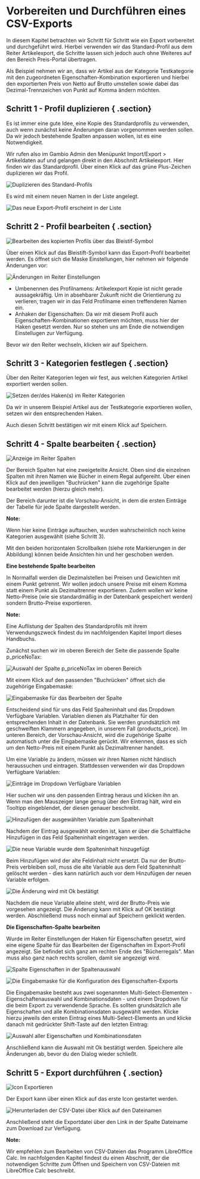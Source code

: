 # Vorbereiten und Durchführen eines CSV-Exports 

In diesem Kapitel betrachten wir Schritt für Schritt wie ein Export vorbereitet und durchgeführt wird. Hierbei verwenden wir das Standard-Profil aus dem Reiter Artikelexport, die Schritte lassen sich jedoch auch ohne Weiteres auf den Bereich Preis-Portal übertragen.

Als Beispiel nehmen wir an, dass wir Artikel aus der Kategorie Testkategorie mit den zugeordneten Eigenschaften-Kombination exportieren und hierbei den exportierten Preis von Netto auf Brutto umstellen sowie dabei das Dezimal-Trennzeichen von Punkt auf Komma ändern möchten.

## Schritt 1 - Profil duplizieren { .section}

Es ist immer eine gute Idee, eine Kopie des Standardprofils zu verwenden, auch wenn zunächst keine Änderungen daran vorgenommen werden sollen. Da wir jedoch bestehende Spalten anpassen wollen, ist es eine Notwendigkeit.

Wir rufen also im Gambio Admin den Menüpunkt Import/Export \> Artikeldaten auf und gelangen direkt in den Abschnitt Artikelexport. Hier finden wir das Standardprofil. Über einen Klick auf das grüne Plus-Zeichen duplizieren wir das Profil.

![](Bilder/csv_export_00_duplizieren_.png "Duplizieren des Standard-Profils")

Es wird mit einem neuen Namen in der Liste angelegt.

![](Bilder/csv_export_01_dupliziert_.png "Das neue Export-Profil erscheint in der Liste")

## Schritt 2 - Profil bearbeiten { .section}

![](Bilder/csv_export_01_dupliziert__.png "Bearbeiten des kopierten Profils über das
        Bleistif-Symbol")

Über einen Klick auf das Bleistift-Symbol kann das Export-Profil bearbeitet werden. Es öffnet sich die Maske Einstellungen, hier nehmen wir folgende Änderungen vor:

![](Bilder/csv_export_02_bearbeitenEigenschaften_.png "Änderungen im Reiter Einstellungen")

-   Umbenennen des Profilnamens: Artikelexport Kopie ist nicht gerade aussagekräftig. Um in absehbarer Zukunft nicht die Orientierung zu verlieren, tragen wir in das Feld Profilname einen treffenderen Namen ein.
-   Anhaken der Eigenschaften: Da wir mit diesem Profil auch Eigenschaften-Kombinationen exportieren möchten, muss hier der Haken gesetzt werden. Nur so stehen uns am Ende die notwendigen Einstellugen zur Verfügung.

Bevor wir den Reiter wechseln, klicken wir auf Speichern.

## Schritt 3 - Kategorien festlegen { .section}

Über den Reiter Kategorien legen wir fest, aus welchen Kategorien Artikel exportiert werden sollen.

![](Bilder/csv_export_03_bearbeitenKategorien_.png "Setzen der/des Haken(s) im Reiter
        Kategorien")

Da wir in unserem Beispiel Artikel aus der Testkategorie exportieren wollen, setzen wir den entsprechenden Haken.

Auch diesen Schritt bestätigen wir mit einem Klick auf Speichern.

## Schritt 4 - Spalte bearbeiten { .section}

![](Bilder/csv_export_04_bearbeitenSpalten_.png "Anzeige im Reiter Spalten")

Der Bereich Spalten hat eine zweigeteilte Ansicht. Oben sind die einzelnen Spalten mit ihren Namen wie Bücher in einem Regal aufgereiht. Über einen Klick auf den jeweiligen "Buchrücken" kann die zugehörige Spalte bearbeitet werden \(hierzu gleich mehr\).

Der Bereich darunter ist die Vorschau-Ansicht, in dem die ersten Einträge der Tabelle für jede Spalte dargestellt werden.

**Note:**

Wenn hier keine Einträge auftauchen, wurden wahrscheinlich noch keine Kategorien ausgewählt \(siehe Schritt 3\).

Mit den beiden horizontalen Scrollbalken \(siehe rote Markierungen in der Abbildung\) können beide Ansichten hin und her geschoben werden.

**Eine bestehende Spalte bearbeiten**

In Normalfall werden die Dezimalstellen bei Preisen und Gewichten mit einem Punkt getrennt. Wir wollen jedoch unsere Preise mit einem Komma statt einem Punkt als Dezimaltrenner exportieren. Zudem wollen wir keine Netto-Preise \(wie sie standardmäßig in der Datenbank gespeichert werden\) sondern Brutto-Preise exportieren.

**Note:**

Eine Auflistung der Spalten des Standardprofils mit ihrem Verwendungszweck findest du im nachfolgenden Kapitel Import dieses Handbuchs.

Zunächst suchen wir im oberen Bereich der Seite die passende Spalte p\_priceNoTax:

![](Bilder/csv_export_05_bearbeitenSpalten_spalteAuswaehlen_.png "Auswahl der Spalte p_priceNoTax im oberen
        Bereich")

Mit einem Klick auf den passenden "Buchrücken" öffnet sich die zugehörige Eingabemaske:

![](Bilder/csv_export_06_bearbeitenSpalten_Eingabemaske_.png "Eingabemaske für das Bearbeiten der Spalte")

Entscheidend sind für uns das Feld Spalteninhalt und das Dropdown Verfügbare Variablen. Variablen dienen als Platzhalter für den entsprechenden Inhalt in der Datenbank. Sie werden grundsätzlich mit geschweiften Klammern angegeben, in unserem Fall \{products\_price\}. Im unteren Bereich, der Vorschau-Ansicht, wird die zugehörige Spalte automatisch unter die Eingabemaske gerückt. Wir erkennen, dass es sich um den Netto-Preis mit einem Punkt als Dezimaltrenner handelt.

Um eine Variable zu ändern, müssen wir ihren Namen nicht händisch heraussuchen und eintragen. Stattdessen verwenden wir das Dropdown Verfügbare Variablen:

![](Bilder/csv_export_07_bearbeitenSpalten_VerfuegbareVariablen_.png "Einträge im Dropdown Verfügbare
        Variablen")

Hier suchen wir uns den passenden Eintrag heraus und klicken ihn an. Wenn man den Mauszeiger lange genug über den Eintrag hält, wird ein Tooltipp eingeblendet, der diesen genauer beschreibt.

![](Bilder/csv_export_08_bearbeitenSpalten_VariableAusgewaehlt_.png "Hinzufügen der ausgewählten Variable zum
        Spalteninhalt")

Nachdem der Eintrag ausgewählt worden ist, kann er über die Schaltfläche Hinzufügen in das Feld Spalteninhalt eingetragen werden.

![](Bilder/csv_export_09_bearbeitenSpalten_VariableHinzugefuegt__.png "Die neue Variable wurde dem Spalteninhalt
        hinzugefügt")

Beim Hinzufügen wird der alte Feldinhalt nicht ersetzt. Da nur der Brutto-Preis verbleiben soll, muss die alte Variable aus dem Feld Spalteninhalt gelöscht werden - dies kann natürlich auch vor dem Hinzufügen der neuen Variable erfolgen.

![](Bilder/csv_export_10_bearbeitenSpalten_VariableEntfernt__.png "Die Änderung wird mit Ok bestätigt")

Nachdem die neue Variable alleine steht, wird der Brutto-Preis wie vorgesehen angezeigt. Die Änderung kann mit Klick auf OK bestätigt werden. Abschließend muss noch einmal auf Speichern geklickt werden.

**Die Eigenschaften-Spalte bearbeiten**

Wurde im Reiter Einstellungen der Haken für Eigenschaften gesetzt, wird eine eigene Spalte für das Bearbeiten der Eigenschaften im Export-Profil angezeigt. Sie befindet sich ganz am rechten Ende des "Bücherregals". Man muss also ganz nach rechts scrollen, damit sie angezeigt wird.

![](Bilder/csv_export_11_bearbeitenSpalten_SpalteEigenschaften__.png "Spalte Eigenschaften in der
        Spaltenauswahl")

![](Bilder/csv_export_12_bearbeitenSpalten_SpalteEigenschaftenBearbeiten_.png "Die Eingabemaske für die Konfiguration des
        Eigenschaften-Exports")

Die Eingabemaske besteht aus zwei sogenannten Multi-Select-Elementen - Eigenschaftenauswahl und Kombinationsdaten - und einem Dropdown für die beim Export zu verwendende Sprache. Es sollten grundsätzlich alle Eigenschaften und alle Kombinationsdaten ausgewählt werden. Klicke hierzu jeweils den ersten Eintrag eines Multi-Select-Elements an und klicke danach mit gedrückter Shift-Taste auf den letzten Eintrag:

![](Bilder/csv_export_13_bearbeitenSpalten_SpalteEigenschaftenAusgewaehlt.png "Auswahl aller Eigenschaften und Kombinationsdaten")

Anschließend kann die Auswahl mit Ok bestätigt werden. Speichere alle Änderungen ab, bevor du den Dialog wieder schließt.

## Schritt 5 - Export durchführen { .section}

![](Bilder/csv_export_14_ExportDurchfuehren_.png "Icon Exportieren")

Der Export kann über einen Klick auf das erste Icon gestartet werden.

![](Bilder/csv_export_15_DateiHerunterladen.png "Herunterladen der CSV-Datei über Klick auf den
        Dateinamen")

Anschließend steht die Exportdatei über den Link in der Spalte Dateiname zum Download zur Verfügung.

**Note:**

Wir empfehlen zum Bearbeiten von CSV-Dateien das Programm LibreOffice Calc. Im nachfolgenden Kapitel findest du einen Abschnitt, der die notwendigen Schritte zum Öffnen und Speichern von CSV-Dateien mit LibreOffice Calc beschreibt.



